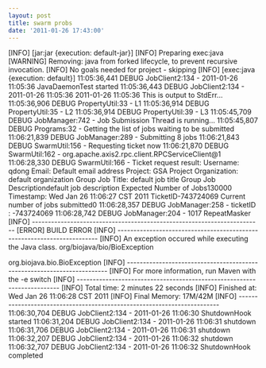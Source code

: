 ```yaml
---
layout: post
title: swarm probs
date: '2011-01-26 17:43:00'
---
```


[INFO] [jar:jar {execution: default-jar}] 
[INFO] Preparing exec:java 
[WARNING] Removing: java from forked lifecycle, to prevent recursive invocation. 
[INFO] No goals needed for project - skipping 
[INFO] [exec:java {execution: default}] 
11:05:36,441 DEBUG JobClient2:134 - 2011-01-26 11:05:36 JavaDaemonTest started 
11:05:36,443 DEBUG JobClient2:134 - 2011-01-26 11:05:36 2011-01-26 11:05:36 This is output to StdErr... 
11:05:36,906 DEBUG PropertyUtil:33 - L1 
11:05:36,914 DEBUG PropertyUtil:35 - L2 
11:05:36,914 DEBUG PropertyUtil:39 - L3 
11:05:45,709 DEBUG JobManager:742 - Job Submission Thread is running... 
11:05:45,807 DEBUG Programs:32 - Getting the list of jobs waiting to be submitted 
11:06:21,839 DEBUG JobManager:289 - Submitting 8 jobs 
11:06:21,843 DEBUG SwarmUtil:156 - Requesting ticket now 
11:06:21,870 DEBUG SwarmUtil:162 - org.apache.axis2.rpc.client.RPCServiceClient@1 
11:06:28,330 DEBUG SwarmUtil:166 - Ticket request result: Username: qdong 
Email: Default email address 
Project: GSA Project 
Organization: default organization 
Group Job Title: default job title 
Group Job Descriptiondefault job description 
Expected Number of Jobs130000 
Timestamp: Wed Jan 26 11:06:27 CST 2011 
TicketID-743724069 
Current number of jobs submitted0 
11:06:28,357 DEBUG JobManager:258 - ticketID : -743724069 
11:06:28,742 DEBUG JobManager:204 - 1017 RepeatMasker 
[INFO] ------------------------------------------------------------------------ 
[ERROR] BUILD ERROR 
[INFO] ------------------------------------------------------------------------ 
[INFO] An exception occured while executing the Java class. org/biojava/bio/BioException 

org.biojava.bio.BioException 
[INFO] ------------------------------------------------------------------------ 
[INFO] For more information, run Maven with the -e switch 
[INFO] ------------------------------------------------------------------------ 
[INFO] Total time: 2 minutes 22 seconds 
[INFO] Finished at: Wed Jan 26 11:06:28 CST 2011 
[INFO] Final Memory: 17M/42M 
[INFO] ------------------------------------------------------------------------ 
11:06:30,704 DEBUG JobClient2:134 - 2011-01-26 11:06:30 ShutdownHook started 
11:06:31,204 DEBUG JobClient2:134 - 2011-01-26 11:06:31 shutdown 
11:06:31,706 DEBUG JobClient2:134 - 2011-01-26 11:06:31 shutdown 
11:06:32,207 DEBUG JobClient2:134 - 2011-01-26 11:06:32 shutdown 
11:06:32,707 DEBUG JobClient2:134 - 2011-01-26 11:06:32 ShutdownHook completed